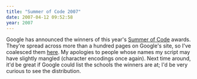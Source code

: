 ```yaml
---
title: "Summer of Code 2007"
date: 2007-04-12 09:52:58
year: 2007
---
```

Google has announced the winners of this year's <a href="http://code.google.com/soc/">Summer of Code</a> awards.  They're spread across more than a hundred pages on Google's site, so I've coalesced them <a href="http://www.third-bit.com/soc2007.html">here</a>.  My apologies to people whose names my script may have slightly mangled (character encodings once again).  Next time around, it'd be great if Google could list the schools the winners are at; I'd be very curious to see the distribution.
